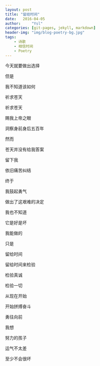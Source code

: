 ```yaml
---
layout: post
title: "留给时间"
date:   2016-04-05  
author:     "Ysl"
categories: [git-pages, jekyll, markdown]
header-img: "img/blog-poetry-bg.jpg"
tags:
    - 诗歌
    - 相信时间
    - Poetry
---
```


今天就要做出选择

但是

我不知道该如何

祈求苍天

祈求苍天

赐我上帝之眼

洞察身前身后五百年

然而

苍天并没有给我答案

留下我

依旧痛苦纠结

终于

我鼓起勇气

做出了这艰难的决定

我也不知道

它是好是坏

我能做的

只是

留给时间

留给时间来检验

检验真诚

检验一切

从现在开始

开始拼搏奋斗

勇往向前

我想

努力的孩子

运气不太差

至少不会很坏
